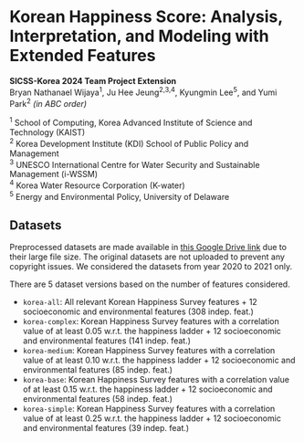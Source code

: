 # Korean Happiness Score: Analysis, Interpretation, and Modeling with Extended Features
__SICSS-Korea 2024 Team Project Extension__  
Bryan Nathanael Wijaya<sup>1</sup>, Ju Hee Jeung<sup>2,3,4</sup>, Kyungmin Lee<sup>5</sup>, and Yumi Park<sup>2</sup> *(in ABC order)*  

<sup>1</sup> School of Computing, Korea Advanced Institute of Science and Technology (KAIST)  
<sup>2</sup> Korea Development Institute (KDI) School of Public Policy and Management  
<sup>3</sup> UNESCO International Centre for Water Security and Sustainable Management (i-WSSM)  
<sup>4</sup> Korea Water Resource Corporation (K-water)  
<sup>5</sup> Energy and Environmental Policy, University of Delaware  

## Datasets

Preprocessed datasets are made available in [this Google Drive link](https://drive.google.com/drive/folders/1aMIsi4qyBsFqeDbfwHUyE2JTEv06U1YO?usp=drive_link) due to their large file size. The original datasets are not uploaded to prevent any copyright issues. We considered the datasets from year 2020 to 2021 only.

There are 5 dataset versions based on the number of features considered.

- `korea-all`: All relevant Korean Happiness Survey features + 12 socioeconomic and environmental features (308 indep. feat.)
- `korea-complex`: Korean Happiness Survey features with a correlation value of at least 0.05 w.r.t. the happiness ladder + 12 socioeconomic and environmental features (141 indep. feat.)
- `korea-medium`: Korean Happiness Survey features with a correlation value of at least 0.10 w.r.t. the happiness ladder + 12 socioeconomic and environmental features (85 indep. feat.)
- `korea-base`: Korean Happiness Survey features with a correlation value of at least 0.15 w.r.t. the happiness ladder + 12 socioeconomic and environmental features (58 indep. feat.)
- `korea-simple`: Korean Happiness Survey features with a correlation value of at least 0.25 w.r.t. the happiness ladder + 12 socioeconomic and environmental features (39 indep. feat.)
